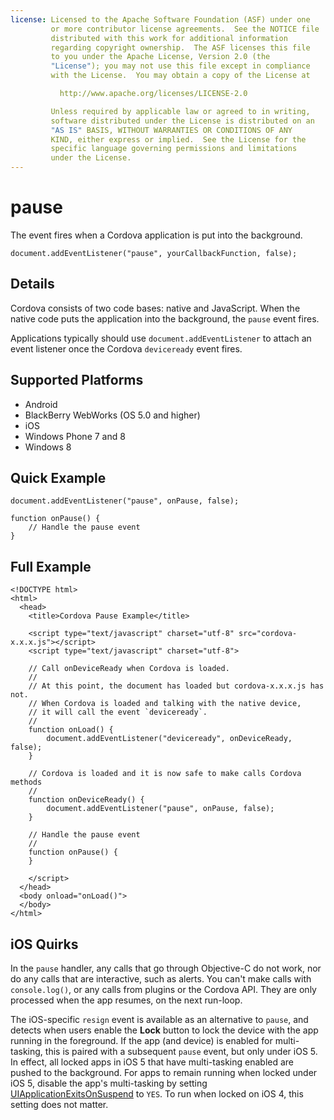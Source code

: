 ```yaml
---
license: Licensed to the Apache Software Foundation (ASF) under one
         or more contributor license agreements.  See the NOTICE file
         distributed with this work for additional information
         regarding copyright ownership.  The ASF licenses this file
         to you under the Apache License, Version 2.0 (the
         "License"); you may not use this file except in compliance
         with the License.  You may obtain a copy of the License at

           http://www.apache.org/licenses/LICENSE-2.0

         Unless required by applicable law or agreed to in writing,
         software distributed under the License is distributed on an
         "AS IS" BASIS, WITHOUT WARRANTIES OR CONDITIONS OF ANY
         KIND, either express or implied.  See the License for the
         specific language governing permissions and limitations
         under the License.
---
```


pause
===========

The event fires when a Cordova application is put into the background.

    document.addEventListener("pause", yourCallbackFunction, false);

Details
-------

Cordova consists of two code bases: native and JavaScript. When the
native code puts the application into the background, the `pause` event
fires.

Applications typically should use `document.addEventListener` to
attach an event listener once the Cordova `deviceready` event fires.

Supported Platforms
-------------------

- Android
- BlackBerry WebWorks (OS 5.0 and higher)
- iOS
- Windows Phone 7 and 8
- Windows 8

Quick Example
-------------

    document.addEventListener("pause", onPause, false);

    function onPause() {
        // Handle the pause event
    }

Full Example
------------

    <!DOCTYPE html>
    <html>
      <head>
        <title>Cordova Pause Example</title>

        <script type="text/javascript" charset="utf-8" src="cordova-x.x.x.js"></script>
        <script type="text/javascript" charset="utf-8">

        // Call onDeviceReady when Cordova is loaded.
        //
        // At this point, the document has loaded but cordova-x.x.x.js has not.
        // When Cordova is loaded and talking with the native device,
        // it will call the event `deviceready`.
        //
        function onLoad() {
            document.addEventListener("deviceready", onDeviceReady, false);
        }

        // Cordova is loaded and it is now safe to make calls Cordova methods
        //
        function onDeviceReady() {
		    document.addEventListener("pause", onPause, false);
        }

        // Handle the pause event
        //
        function onPause() {
        }

        </script>
      </head>
      <body onload="onLoad()">
      </body>
    </html>

iOS Quirks
--------------------------

In the `pause` handler, any calls that go through Objective-C do not
work, nor do any calls that are interactive, such as alerts.  You
can't make calls with `console.log()`, or any calls from plugins or
the Cordova API. They are only processed when the app resumes, on the
next run-loop.

The iOS-specific `resign` event is available as an alternative to
`pause`, and detects when users enable the __Lock__ button to lock the
device with the app running in the foreground.  If the app (and
device) is enabled for multi-tasking, this is paired with a subsequent
`pause` event, but only under iOS 5. In effect, all locked apps in iOS
5 that have multi-tasking enabled are pushed to the background.  For
apps to remain running when locked under iOS 5, disable the app's
multi-tasking by setting
[UIApplicationExitsOnSuspend](http://developer.apple.com/library/ios/#documentation/general/Reference/InfoPlistKeyReference/Articles/iPhoneOSKeys.html)
to `YES`. To run when locked on iOS 4, this setting does not matter.
